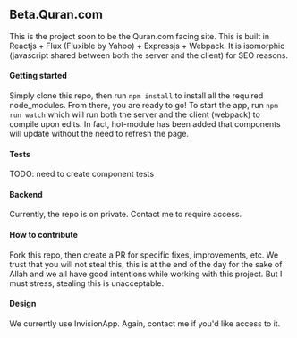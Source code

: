 ## Beta.Quran.com
This is the project soon to be the Quran.com facing site. This is built in
Reactjs + Flux (Fluxible by Yahoo) + Expressjs + Webpack. It is isomorphic (javascript shared
between both the server and the client) for SEO reasons.

#### Getting started
Simply clone this repo, then run `npm install` to install all the required node_modules.
From there, you are ready to go! To start the app, run `npm run watch` which will
run both the server and the client (webpack) to compile upon edits. In fact,
hot-module has been added that components will update without the need to refresh
the page.

#### Tests
TODO: need to create component tests

#### Backend
Currently, the repo is on private. Contact me to require access.

#### How to contribute
Fork this repo, then create a PR for specific fixes, improvements, etc. We trust that
you will not steal this, this is at the end of the day for the sake of Allah and we
all have good intentions while working with this project. But I must stress, stealing
this is unacceptable.

#### Design
We currently use InvisionApp. Again, contact me if you'd like access to it.
